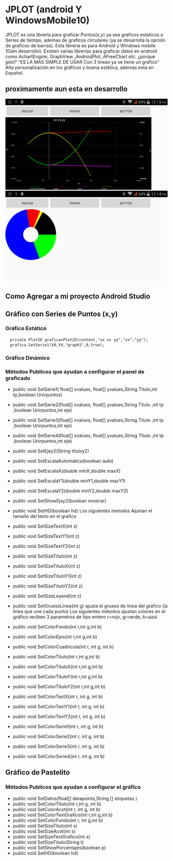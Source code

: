 # JPLOT (android Y WindowsMobile10)
JPLOT  es una librería para graficar Puntos(x,y) ya sea graficos estaticos o Series de tiempo, ademas de graficos circulares (ya se desarrolla la opción de graficos de barras). Esta libreria es para Android y Windows mobile 10(en desarrollo). Existen varias librerias para graficar datos en android como AchartEngine, GraphView ,AndroidPlot, AFreeChart etc. ¿porque jplot? "ES LA MAS SIMPLE DE USAR Con 3 lineas ya se tiene un gráfico" Alta personalización en los gráficos y buena estética, ademas esta en Español.

## proximamente aun esta en desarrollo
![GitHub Logo](libreria.png)
![GitHub Logo](libreria2.png)

## Como Agregar a mi proyecto Android Studio

##  Gráfico con Series de Puntos (x,y)
### Gráfico Estático
      private Plot2D grafica=Plot2D(context,"xx vs yy","xx","yy");
      grafica.SetSerie1(Xd,Yd,"graph1",0,true);
### Gráfico Dinámico
### Métodos Publicos que ayudan a configurar el panel de graficado

* public void SetSerie1( float[] xvalues, float[] yvalues,String Titulo,int tp,boolean Unirpuntos)
* public void SetSerie2(float[] xvalues, float[] yvalues,String Titulo ,int tp ,boolean Unirpuntos,int eje)
* public void SetSerie3(float[] xvalues, float[] yvalues,String Titulo ,int tp ,boolean Unirpuntos,int eje)
* public void SetSerie4(float[] xvalues, float[] yvalues,String Titulo ,int tp ,boolean Unirpuntos,int eje)
* public void SetEjey2(String tituloy2)
* public void SetEscalaAutomatica(boolean auto)
* public void SetEscalaX(double minX,double maxX)
* public void SetEscalaY1(double minY1,double maxY1)
* public void SetEscalaY2(double minY2,double maxY2)
* public void SetShowEjey2(boolean mostrar)
* public void SetHD(boolean hd)
Los siguientes metodos Ajustan el tamaño del texto en el grafico 
* public void  SetSizeTextX(int z)
* public void  SetSizeTextY1(int z)
* public void  SetSizeTextY2(int z)

* public void  SetSizeTitulo(int z)

* public void  SetSizeTituloX(int z)
* public void  SetSizeTituloY1(int z)
* public void  SetSizeTituloY2(int z)

* public void SetSizeLeyend(int z)

* public void SetGruesoLinea(int g)
       ajusta el grueso de linea del grafico (la linea que une cada punto)
Los siguientes métodos ajustan colores en el gráfico reciben 3 parametros de tipo entero r=rojo, g=verde, b=azul
* public void SetColorFondo(int r,int g,int b)      
* public void SetColorEjes(int r,int g,int b)        
* public void SetColorCuadricula(int r, int g, int b)
* public void SetColorTitulo(int r,int g,int b)      
* public void SetColorTituloX(int r,int g,int b)    
* public void SetColorTituloY(int r,int g,int b)    
* public void SetColorTituloY2(int r,int g,int b)    
* public void SetColorTextX(int r, int g, int b)   
* public void SetColorTextY1(int r, int g, int b)   
* public void SetColorTextY2(int r, int g, int b)  
* public void  SetColorSerie1(int r, int g, int b)
* public void  SetColorSerie2(int r, int g, int b)
* public void  SetColorSerie3(int r, int g, int b)
* public void  SetColorSerie4(int r, int g, int b)



## Gráfico de Pastelito
### Métodos Publicos que ayudan a configurar el gráfico
* public void SetDatos(float[] datapoints,String [] etiquetas  ) 
* public void SetColorTitulo(int r,int g, int b)
* public void SetColorAcot(int r, int g, int b)
* public void SetColorTextGrafico(int r,int g,int b)
* public void SetColorFondo(int r, int g,int b)
* public void SetSizeTitulo(int s)
* public void SetSizeAcot(int s)
* public void SetSizeTextGrafico(int s)
* public void SetSizeTitulo(String t)
* public void SetShowPorcentajes(boolean p)
* public void SetHD(boolean hd)
       
